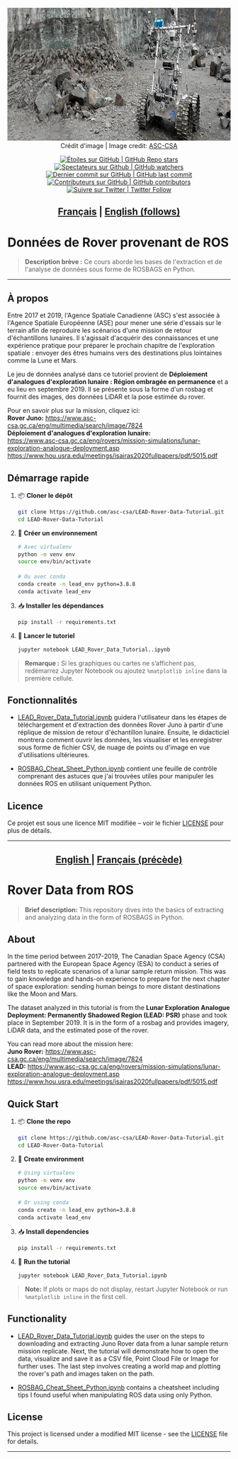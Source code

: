 <p align="center">
   <img src="JUNO_Rover.jpg" alt="image-text" height=300> 
   <br> Crédit d'image | Image credit: <a href= https://www.asc-csa.gc.ca/eng/multimedia/search/image/7818/>ASC-CSA</a>
</p>

<p align="center">
    <a href="#stars">
        <img alt="Étoiles sur GitHub | GitHub Repo stars" src="https://img.shields.io/github/stars/asc-csa/LEAD-Rover-Data-Tutorial">
    </a>
    <a href="#watchers">
        <img alt="Spectateurs sur Github | GitHub watchers" src="https://img.shields.io/github/watchers/asc-csa/LEAD-Rover-Data-Tutorial">
    </a>
    <a href="https://github.com/asc-csa/LEAD-Rover-Data-Tutorial/commits/main">
        <img alt="Dernier commit sur GitHub | GitHub last commit" src="https://img.shields.io/github/last-commit/asc-csa/LEAD-Rover-Data-Tutorial">
    </a>
    <a href="https://github.com/asc-csa/LEAD-Rover-Data-Tutorial/graphs/contributors">
        <img alt="Contributeurs sur GitHub | GitHub contributors" src="https://img.shields.io/github/contributors/asc-csa/LEAD-Rover-Data-Tutorial">
    </a>
    <a href="https://twitter.com/intent/follow?screen_name=csa_asc">
        <img alt="Suivre sur Twitter | Twitter Follow" src="https://img.shields.io/twitter/follow/csa_asc?style=social">
    </a>
</p>

<h2 align="center">
  <a href="#titre-du-projet">Français</a> |
  <a href="#project-title">English (follows)</a>
</h2>

<a id="titre-du-projet"></a>
# Données de Rover provenant de ROS 

> **Description brève :**
> Ce cours aborde les bases de l'extraction et de l'analyse de données sous forme de ROSBAGS en Python.

---

## À propos
Entre 2017 et 2019, l'Agence Spatiale Canadienne (ASC) s'est associée à l'Agence Spatiale Européenne (ASE) pour mener une série d'essais sur le terrain afin de reproduire les scénarios d'une mission de retour d'échantillons lunaires. Il s'agissait d'acquérir des connaissances et une expérience pratique pour préparer le prochain chapitre de l'exploration spatiale : envoyer des êtres humains vers des destinations plus lointaines comme la Lune et Mars. <br>

Le jeu de données analysé dans ce tutoriel provient de **Déploiement d'analogues d'exploration lunaire : Région ombragée en permanence** et a eu lieu en septembre 2019. Il se présente sous la forme d'un rosbag et fournit des images, des données LiDAR et la pose estimée du rover.

Pour en savoir plus sur la mission, cliquez ici: <br>
**Rover Juno:** https://www.asc-csa.gc.ca/eng/multimedia/search/image/7824 <br>
**Déploiement d'analogues d'exploration lunaire:** <br> https://www.asc-csa.gc.ca/eng/rovers/mission-simulations/lunar-exploration-analogue-deployment.asp <br>
https://www.hou.usra.edu/meetings/isairas2020fullpapers/pdf/5015.pdf <br>

## Démarrage rapide

1. 📦 **Cloner le dépôt**
   ```bash
   git clone https://github.com/asc-csa/LEAD-Rover-Data-Tutorial.git
   cd LEAD-Rover-Data-Tutorial
   ```
2. 🐍 **Créer un environnement**
   ```bash
   # Avec virtualenv
   python -m venv env
   source env/bin/activate

   # Ou avec conda
   conda create -n lead_env python=3.8.8
   conda activate lead_env
   ```
3. 📥 **Installer les dépendances**
   ```bash
   pip install -r requirements.txt
   ```
4. 🚀 **Lancer le tutoriel**
   ```bash
   jupyter notebook LEAD_Rover_Data_Tutorial..ipynb
   ```

> **Remarque :** Si les graphiques ou cartes ne s’affichent pas, redémarrez Jupyter Notebook ou ajoutez `%matplotlib inline` dans la première cellule.

## Fonctionnalités

 - [LEAD_Rover_Data_Tutorial.ipynb](LEAD_Rover_Data_Tutorial.ipynb) guidera l'utilisateur dans les étapes de téléchargement et d'extraction des données Rover Juno à partir d'une réplique de mission de retour d'échantillon lunaire. Ensuite, le didacticiel montrera comment ouvrir les données, les visualiser et les enregistrer sous forme de fichier CSV, de nuage de points ou d'image en vue d'utilisations ultérieures.
 
 - [ROSBAG_Cheat_Sheet_Python.ipynb](ROSBAG_Cheat_Sheet_Python.ipynb) contient une feuille de contrôle comprenant des astuces que j'ai trouvées utiles pour manipuler les données ROS en utilisant uniquement Python.

## Licence

Ce projet est  sous une licence MIT modifiée – voir le fichier [LICENSE](https://github.com/asc-csa/LEAD-Rover-Data-Tutorial/blob/main/LICENSE.txt) pour plus de détails.

---

<h2 align="center">
  <a href="#project-title">English </a> |
  <a href="#titre-du-projet">Français (précède)</a>
</h2>

<a id="project-title"></a>
# Rover Data from ROS

> **Brief description:**
> This repository dives into the basics of extracting and analyzing data in the form of ROSBAGS in Python.

## About
In the time period between 2017-2019, The Canadian Space Agency (CSA) partnered with the European Space Agency (ESA) to conduct a series of field tests to replicate scenarios of a lunar sample return mission. This was to gain knowledge and hands-on experience to prepare for the next chapter of space exploration: sending human beings to more distant destinations like the Moon and Mars. <br>

The dataset analyzed in this tutorial is from the **Lunar Exploration Analogue Deployment: Permanently Shadowed Region (LEAD: PSR)** phase and took place in September 2019. It is in the form of a rosbag and provides imagery, LiDAR data, and the estimated pose of the rover.

You can read more about the mission here: <br>
**Juno Rover:** https://www.asc-csa.gc.ca/eng/multimedia/search/image/7824 <br>
**LEAD:** https://www.asc-csa.gc.ca/eng/rovers/mission-simulations/lunar-exploration-analogue-deployment.asp <br>
      https://www.hou.usra.edu/meetings/isairas2020fullpapers/pdf/5015.pdf <br> 

## Quick Start

1. 📦 **Clone the repo**
   ```bash
   git clone https://github.com/asc-csa/LEAD-Rover-Data-Tutorial.git
   cd LEAD-Rover-Data-Tutorial
   ```
2. 🐍 **Create environment**
   ```bash
   # Using virtualenv
   python -m venv env
   source env/bin/activate

   # Or using conda
   conda create -n lead_env python=3.8.8
   conda activate lead_env
   ```
3. 📥 **Install dependencies**
   ```bash
   pip install -r requirements.txt
   ```
4. 🚀 **Run the tutorial**
   ```bash
   jupyter notebook LEAD_Rover_Data_Tutorial.ipynb
   ```

> **Note:** If plots or maps do not display, restart Jupyter Notebook or run `%matplotlib inline` in the first cell.

## Functionality

 - [LEAD_Rover_Data_Tutorial.ipynb](LEAD_Rover_Data_Tutorial.ipynb) guides the user on the steps to downloading and extracting Juno Rover data from a lunar sample return mission replicate. Next, the tutorial will demonstrate how to open the data, visualize and save it as a CSV file, Point Cloud File or Image for further uses. The last step involves creating a world map and plotting the rover's path and images taken on the path. 
 
 - [ROSBAG_Cheat_Sheet_Python.ipynb](ROSBAG_Cheat_Sheet_Python.ipynb) contains a cheatsheet including tips I found useful when manipulating ROS data using only Python.

## License

This project is licensed under a modified MIT license - see the [LICENSE](https://github.com/asc-csa/LEAD-Rover-Data-Tutorial/blob/main/LICENSE.txt) file for details.

---
